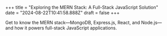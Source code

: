 +++
title = "Exploring the MERN Stack: A Full-Stack JavaScript Solution"
date = "2024-08-22T10:41:58.888Z"
draft = false
+++

  Get to know the MERN stack—MongoDB, Express.js, React, and Node.js—and how it powers full-stack JavaScript applications.
        